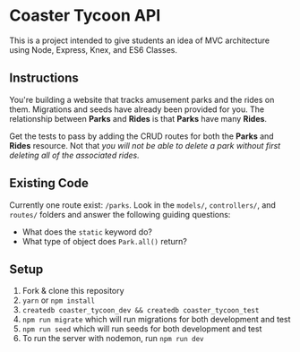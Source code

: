 # Coaster Tycoon API

This is a project intended to give students an idea of MVC architecture using Node, Express, Knex, and ES6 Classes.

## Instructions

You're building a website that tracks amusement parks and the rides on them. Migrations and seeds have already been provided for you. The relationship between **Parks** and **Rides** is that **Parks** have many **Rides**.

Get the tests to pass by adding the CRUD routes for both the **Parks** and **Rides** resource. Not that _you will not be able to delete a park without first deleting all of the associated rides._

## Existing Code

Currently one route exist: `/parks`. Look in the `models/`, `controllers/`, and `routes/` folders and answer the following guiding questions:

* What does the `static` keyword do?
* What type of object does `Park.all()` return?

## Setup

1. Fork & clone this repository
1. `yarn` or `npm install`
1. `createdb coaster_tycoon_dev && createdb coaster_tycoon_test`
1. `npm run migrate` which will run migrations for both development and test
1. `npm run seed` which will run seeds for both development and test
1. To run the server with nodemon, run `npm run dev`
